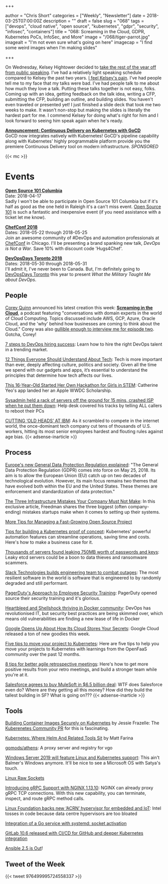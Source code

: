 +++

author = "Chris Short"
categories = ["Weekly", "Newsletter"]
date = 2018-03-25T07:00:00Z
description = ""
draft = false
slug = "068"
tags = ["devops", "cloud native", "open source", "kubernetes", "gdpr", "security", "infosec", "containers"]
title = "068: Screaming in the Cloud, GDPR, Kubernetes PoCs, InfoSec, and More"
image = "/068/tiger-parrot.jpg"
imagealt = "I'm not even sure what's going on here"
imagecap = "I find some weird images when I'm making slides"

+++

On Wednesday, Kelsey Hightower decided to [take the rest of the year off from public speaking](https://twitter.com/kelseyhightower/status/976528030440083456). I've had a relatively light speaking schedule compared to Kelsey the past two years. [I feel Kelsey's pain](https://twitter.com/ChrisShort/status/976571348368674817). I've had people tell me to my face that my talks were bad. I've had people talk to me about how much they love a talk. Putting these talks together is not easy, folks. Coming up with an idea, getting feedback on the talk idea, writing a CFP, submitting the CFP, building an outline, and building slides. You haven't even traveled or presented yet! I just finished a slide deck that took me two weeks to make. It wasn't non-stop but making the slides is literally the hardest part for me. I commend Kelsey for doing what's right for him and I look forward to seeing him speak again when he's ready.

[**Announcement: Continuous Delivery on Kubernetes with GoCD**](https://www.gocd.org/2018/03/21/continuous-delivery-gocd-kubernetes/)  
GoCD now integrates natively with Kubernetes! GoCD's pipeline capability along with Kubernetes' highly programmable platform provide you the premiere Continuous Delivery tool on modern infrastructure. *SPONSORED*

{{< mc >}}

# Events

[**Open Source 101 Columbia**](http://opensource101.com/columbia/)  
Date: 2018-04-17  
Sadly I won't be able to participate in Open Source 101 Columbia but if it's half as good as the one held in Raleigh it's a can't miss event. [Open Source 101](http://opensource101.com/columbia/) is such a fantastic and inexpensive event (if you need assistance with a ticket let me know).

[**ChefConf 2018**](https://chefconf.chef.io/)  
Dates: 2018-05-22 through 2018-05-25  
Join an awesome community of #DevOps and automation professionals at [ChefConf](https://chefconf.chef.io/) in Chicago. I'll be presenting a brand spanking new talk, *DevOps is Not a War*. Save 10% with discount code 'Hugs4Chef'.

[**DevOpsDays Toronto 2018**](https://www.devopsdays.org/events/2018-toronto/welcome/)  
Dates: 2018-05-30 through 2018-05-31  
I'll admit it, I've never been to Canada. But, I'm definitely going to [DevOpsDays Toronto](https://www.devopsdays.org/events/2018-toronto/welcome/) this year to present *What the Military Taught Me about DevOps*.

## People

[Corey Quinn](https://www.quinnadvisory.com/) announced his latest creation this week: [**Screaming in the Cloud**](https://www.screaminginthecloud.com/), a podcast featuring "conversations with domain experts in the world of Cloud Computing. Topics discussed include AWS, GCP, Azure, Oracle Cloud, and the 'why' behind how businesses are coming to think about the Cloud." Corey was also [gullible enough to interview me for episode two](https://www.screaminginthecloud.com/episodes/2018/3/21/episode-2-shoving-a-san-into-us-east-1-with-chris-short-of-devopsish). Gotcha, Corey!

[7 steps to DevOps hiring success](https://opensource.com/article/18/3/7-steps-devops-hiring-success): Learn how to hire the right DevOps talent in a trending market.

[12 Things Everyone Should Understand About Tech](https://medium.com/humane-tech/12-things-everyone-should-understand-about-tech-d158f5a26411): Tech is more important than ever, deeply affecting culture, politics and society. Given all the time we spend with our gadgets and apps, it’s essential to understand the principles that determine how tech affects our lives.

[This 16-Year-Old Started Her Own Hackathon for Girls in STEM](https://www.teenvogue.com/story/catherine-yeo-pixelhacks-hackathon-interview): Catherine Yeo's app landed her an Apple WWDC Scholarship.

[Sysadmin held a rack of servers off the ground for 15 mins, crashed ISP when he put them down](https://www.theregister.co.uk/2018/03/19/who_me/): Help desk covered his tracks by telling ALL callers to reboot their PCs

[CUTTING ‘OLD HEADS’ AT IBM](https://features.propublica.org/ibm/ibm-age-discrimination-american-workers/): As it scrambled to compete in the internet world, the once-dominant tech company cut tens of thousands of U.S. workers, hitting its most senior employees hardest and flouting rules against age bias.
{{< adsense-inarticle >}}

## Process

[Europe's new General Data Protection Regulation explained](https://www.wikitribune.com/story/2018/03/21/technology/the-general-data-protection-regulation-explained/50774/): "The General Data Protection Regulation (GDPR) comes into force on May 25, 2018. Its aim is to allow the European Union (EU) catch up on two decades of technological evolution. However, its main focus remains two themes that have evolved both within the EU and the United States. These themes are enforcement and standardization of data protection."

[The Three Infrastructure Mistakes Your Company Must Not Make](http://firstround.com/review/the-three-infrastructure-mistakes-your-company-must-not-make/): In this exclusive article, Freedman shares the three biggest (often company-ending) mistakes startups make when it comes to setting up their systems.

[More Tips for Managing a Fast-Growing Open Source Project](https://www.linuxfoundation.org/blog/more-tips-for-managing-a-fast-growing-open-source-project/)

[Tips for building a Kubernetes proof of concept](https://opensource.com/article/18/3/building-kubernetes-proof-concept): Kubernetes' powerful automation features can streamline operations, saving time and costs. Here's how to make a business case for it.

[Thousands of servers found leaking 750MB worth of passwords and keys](https://arstechnica.com/information-technology/2018/03/thousands-of-servers-found-leaking-750-mb-worth-of-passwords-and-keys/): Leaky etcd servers could be a boon to data thieves and ransomware scammers.

[Slack Technologies builds engineering team to combat outages](https://www.reuters.com/article/us-slack-outages/slack-technologies-builds-engineering-team-to-combat-outages-idUSKBN1GX31L): The most resilient software in the world is software that is engineered to by randomly degraded and still performant.

[PagerDuty's Approach to Employee Security Training](https://www.pagerduty.com/blog/security-training-at-pagerduty/): PagerDuty opened source their security training and it's glorious.

[Heartbleed and Shellshock thriving in Docker community](http://www.computerweekly.com/news/252437100/Heartbleed-and-WannaCry-thriving-in-Docker-community): DevOps has revolutionised IT, but security best practices are being skimmed over, which means old vulnerabilities are finding a new lease of life in Docker

[Google Opens Up About How Its Cloud Stores Your Secrets](https://gizmodo.com/google-opens-up-about-how-its-cloud-stores-your-secrets-1823934803): Google Cloud released a ton of new goodies this week.

[Five tips to move your project to Kubernetes](https://blog.alexellis.io/move-your-project-to-kubernetes/): Here are five tips to help you move your projects to Kubernetes with learnings from the OpenFaaS community over the past 12 months.

[8 tips for better agile retrospective meetings](https://opensource.com/article/18/3/tips-better-agile-retrospective-meetings): Here's how to get more positive results from your retro meetings, and build a stronger team while you're at it.

[Salesforce agrees to buy MuleSoft in $6.5 billion deal](https://www.cnbc.com/2018/03/20/salesforce-agrees-to-buy-mulesoft-in-6-point-5-billion-deal.html): WTF does Salesforce even do? Where are they getting all this money? How did they build the tallest building in SF? What is going on???
{{< adsense-inarticle >}}

## Tools

[Building Container Images Securely on Kubernetes](https://blog.jessfraz.com/post/building-container-images-securely-on-kubernetes/) by Jessie Frazelle: The [Kuberenetes Community PR](https://github.com/kubernetes/community/pull/1934) for this is fascinating.

[Kubernetes: Where Helm And Related Tools Sit](https://codeengineered.com/blog/2018/kubernetes-helm-related-tools/) by Matt Farina

[gomods/athens](https://github.com/gomods/athens): A proxy server and registry for vgo

[Windows Server 2019 will feature Linux and Kubernetes support](https://venturebeat.com/2018/03/20/windows-server-2019-will-feature-linux-and-kubernetes-support/): This ain't Balmer's Windows anymore. It'll be nice to see a Microsoft OS with Satya's touch.

[Linux Raw Sockets](https://www.schoenitzer.de/blog/2018/Linux%20Raw%20Sockets.html)

[Introducing gRPC Support with NGINX 1.13.10](https://www.nginx.com/blog/nginx-1-13-10-grpc/): NGINX can already proxy gRPC TCP connections. With this new capability, you can terminate, inspect, and route gRPC method calls.

[Linux Foundation backs new ‘ACRN’ hypervisor for embedded and IoT](https://www.theregister.co.uk/2018/03/19/linux_foundation_acrn_hypervisor_project/): Intel tosses in code because data centre hypervisors are too bloated

[Integration of a Go service with systemd: socket activation](https://vincent.bernat.im/en/blog/2018-systemd-golang-socket-activation)

[GitLab 10.6 released with CI/CD for GitHub and deeper Kubernetes integration](https://about.gitlab.com/2018/03/22/gitlab-10-6-released/)

[Ansible 2.5 is Out](https://www.ansible.com/blog/ansible-2.5-traveling-space-and-time)!

## Tweet of the Week

{{< tweet 976499995724558337 >}}
